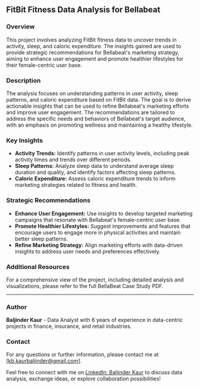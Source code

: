 
## FitBit Fitness Data Analysis for Bellabeat

### Overview
This project involves analyzing FitBit fitness data to uncover trends in activity, sleep, and caloric expenditure. The insights gained are used to provide strategic recommendations for Bellabeat's marketing strategy, aiming to enhance user engagement and promote healthier lifestyles for their female-centric user base.

### Description
The analysis focuses on understanding patterns in user activity, sleep patterns, and caloric expenditure based on FitBit data. The goal is to derive actionable insights that can be used to refine Bellabeat's marketing efforts and improve user engagement. The recommendations are tailored to address the specific needs and behaviors of Bellabeat's target audience, with an emphasis on promoting wellness and maintaining a healthy lifestyle.

### Key Insights
- **Activity Trends:** Identify patterns in user activity levels, including peak activity times and trends over different periods.
- **Sleep Patterns:** Analyze sleep data to understand average sleep duration and quality, and identify factors affecting sleep patterns.
- **Caloric Expenditure:** Assess caloric expenditure trends to inform marketing strategies related to fitness and health.

### Strategic Recommendations
- **Enhance User Engagement:** Use insights to develop targeted marketing campaigns that resonate with Bellabeat's female-centric user base.
- **Promote Healthier Lifestyles:** Suggest improvements and features that encourage users to engage more in physical activities and maintain better sleep patterns.
- **Refine Marketing Strategy:** Align marketing efforts with data-driven insights to address user needs and preferences effectively.

### Additional Resources
For a comprehensive view of the project, including detailed analysis and visualizations, please refer to the full BellaBeat Case Study PDF.

---

### **Author**
**Baljinder Kaur** - Data Analyst with 6 years of experience in data-centric projects in finance, insurance, and retail industries.

### **Contact**
For any questions or further information, please contact me at [kb.kaurbaljinder@gmail.com].

Feel free to connect with me on [LinkedIn: Baljinder Kaur](https://www.linkedin.com/in/baljinder-kaur21) to discuss data analysis, exchange ideas, or explore collaboration possibilities!
